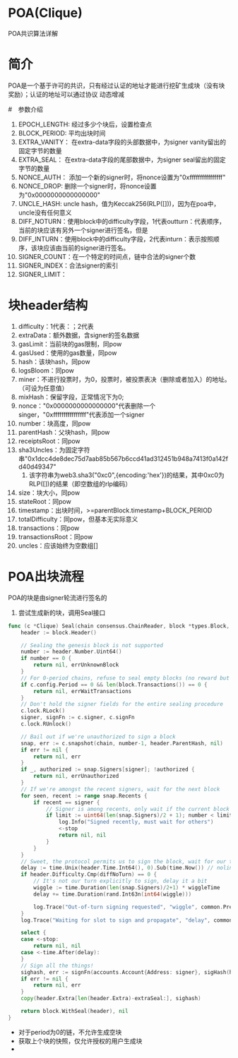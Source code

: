 # POA(Clique)
POA共识算法详解

# 简介
POA是一个基于许可的共识，只有经过认证的地址才能进行挖矿生成块（没有块奖励）；认证的地址可以通过协议
动态增减

#　参数介绍
1. EPOCH_LENGTH: 经过多少个块后，设置检查点
2. BLOCK_PERIOD: 平均出块时间
3. EXTRA_VANITY： 在extra-data字段的头部数据中，为signer vanity留出的固定字节的数量 
4. EXTRA_SEAL： 在extra-data字段的尾部数据中，为signer seal留出的固定字节的数量
5. NONCE_AUTH： 添加一个新的signer时，将nonce设置为"0xffffffffffffffff"
6. NONCE_DROP: 删除一个signer时，将nonce设置为"0x0000000000000000"
7. UNCLE_HASH: uncle hash，值为Keccak256(RLP([]))，因为在poa中，uncle没有任何意义
8. DIFF_NOTURN：使用block中的difficulty字段，1代表outturn：代表顺序，当前的块应该有另外一个signer进行签名，但是
9. DIFF_INTURN：使用block中的difficulty字段，2代表inturn：表示按照顺序，该块应该由当前的signer进行签名。
10. SIGNER_COUNT：在一个特定的时间点，链中合法的signer个数
11. SIGNER_INDEX：合法signer的索引
12. SIGNER_LIMIT：

# 块header结构
1. difficulty：1代表：；2代表
2. extraData：额外数据，含signer的签名数据
3. gasLimit：当前块的gas限制，同pow
4. gasUsed：使用的gas数量，同pow
5. hash：该块hash，同pow
6. logsBloom：同pow
7. miner：不进行投票时，为0，投票时，被投票表决（删除或者加入）的地址。（可设为任意值）
8. mixHash：保留字段，正常情况下为0;
9. nonce："0x0000000000000000"代表删除一个singer，"0xffffffffffffffff"代表添加一个signer
10. number：块高度，同pow
11. parentHash：父块hash，同pow
12. receiptsRoot：同pow
13. sha3Uncles：为固定字符串"0x1dcc4de8dec75d7aab85b567b6ccd41ad312451b948a7413f0a142fd40d49347"
    1. 该字符串为web3.sha3("0xc0",{encoding:'hex'})的结果，其中0xc0为RLP([])的结果（即空数组的rlp编码）
14. size：块大小，同pow
15. stateRoot：同pow
16. timestamp：出块时间，>=parentBlock.timestamp+BLOCK_PERIOD
17. totalDifficulty：同pow，但基本无实际意义
18. transactions：同pow
19. transactionsRoot：同pow
20. uncles：应该始终为空数组[]

# POA出块流程
POA的块是由signer轮流进行签名的

1. 尝试生成新的块，调用Seal接口
```go
func (c *Clique) Seal(chain consensus.ChainReader, block *types.Block, stop <-chan struct{}) (*types.Block, error) {
	header := block.Header()

	// Sealing the genesis block is not supported
	number := header.Number.Uint64()
	if number == 0 {
		return nil, errUnknownBlock
	}
	// For 0-period chains, refuse to seal empty blocks (no reward but would spin sealing)
	if c.config.Period == 0 && len(block.Transactions()) == 0 {
		return nil, errWaitTransactions
	}
	// Don't hold the signer fields for the entire sealing procedure
	c.lock.RLock()
	signer, signFn := c.signer, c.signFn
	c.lock.RUnlock()

	// Bail out if we're unauthorized to sign a block
	snap, err := c.snapshot(chain, number-1, header.ParentHash, nil)
	if err != nil {
		return nil, err
	}
	if _, authorized := snap.Signers[signer]; !authorized {
		return nil, errUnauthorized
	}
	// If we're amongst the recent signers, wait for the next block
	for seen, recent := range snap.Recents {
		if recent == signer {
			// Signer is among recents, only wait if the current block doesn't shift it out
			if limit := uint64(len(snap.Signers)/2 + 1); number < limit || seen > number-limit {
				log.Info("Signed recently, must wait for others")
				<-stop
				return nil, nil
			}
		}
	}
	// Sweet, the protocol permits us to sign the block, wait for our time
	delay := time.Unix(header.Time.Int64(), 0).Sub(time.Now()) // nolint: gosimple
	if header.Difficulty.Cmp(diffNoTurn) == 0 {
		// It's not our turn explicitly to sign, delay it a bit
		wiggle := time.Duration(len(snap.Signers)/2+1) * wiggleTime
		delay += time.Duration(rand.Int63n(int64(wiggle)))

		log.Trace("Out-of-turn signing requested", "wiggle", common.PrettyDuration(wiggle))
	}
	log.Trace("Waiting for slot to sign and propagate", "delay", common.PrettyDuration(delay))

	select {
	case <-stop:
		return nil, nil
	case <-time.After(delay):
	}
	// Sign all the things!
	sighash, err := signFn(accounts.Account{Address: signer}, sigHash(header).Bytes())
	if err != nil {
		return nil, err
	}
	copy(header.Extra[len(header.Extra)-extraSeal:], sighash)

	return block.WithSeal(header), nil
}
```
* 对于period为0的链，不允许生成空块
* 获取上个块的快照，仅允许授权的用户生成块
* 

